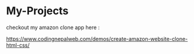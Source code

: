 # My-Projects
checkout my amazon clone app here :

https://www.codingnepalweb.com/demos/create-amazon-website-clone-html-css/
